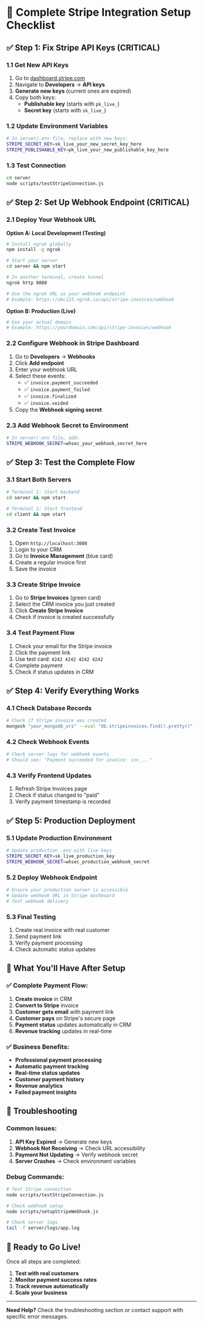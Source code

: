 # 🚀 Complete Stripe Integration Setup Checklist

## ✅ **Step 1: Fix Stripe API Keys (CRITICAL)**

### 1.1 Get New API Keys
1. Go to [dashboard.stripe.com](https://dashboard.stripe.com)
2. Navigate to **Developers** → **API keys**
3. **Generate new keys** (current ones are expired)
4. Copy both keys:
   - **Publishable key** (starts with `pk_live_`)
   - **Secret key** (starts with `sk_live_`)

### 1.2 Update Environment Variables
```bash
# In server/.env file, replace with new keys:
STRIPE_SECRET_KEY=sk_live_your_new_secret_key_here
STRIPE_PUBLISHABLE_KEY=pk_live_your_new_publishable_key_here
```

### 1.3 Test Connection
```bash
cd server
node scripts/testStripeConnection.js
```

## ✅ **Step 2: Set Up Webhook Endpoint (CRITICAL)**

### 2.1 Deploy Your Webhook URL
**Option A: Local Development (Testing)**
```bash
# Install ngrok globally
npm install -g ngrok

# Start your server
cd server && npm start

# In another terminal, create tunnel
ngrok http 8080

# Use the ngrok URL as your webhook endpoint
# Example: https://abc123.ngrok.io/api/stripe-invoices/webhook
```

**Option B: Production (Live)**
```bash
# Use your actual domain
# Example: https://yourdomain.com/api/stripe-invoices/webhook
```

### 2.2 Configure Webhook in Stripe Dashboard
1. Go to **Developers** → **Webhooks**
2. Click **Add endpoint**
3. Enter your webhook URL
4. Select these events:
   - ✅ `invoice.payment_succeeded`
   - ✅ `invoice.payment_failed`
   - ✅ `invoice.finalized`
   - ✅ `invoice.voided`
5. Copy the **Webhook signing secret**

### 2.3 Add Webhook Secret to Environment
```bash
# In server/.env file, add:
STRIPE_WEBHOOK_SECRET=whsec_your_webhook_secret_here
```

## ✅ **Step 3: Test the Complete Flow**

### 3.1 Start Both Servers
```bash
# Terminal 1: Start backend
cd server && npm start

# Terminal 2: Start frontend
cd client && npm start
```

### 3.2 Create Test Invoice
1. Open `http://localhost:3000`
2. Login to your CRM
3. Go to **Invoice Management** (blue card)
4. Create a regular invoice first
5. Save the invoice

### 3.3 Create Stripe Invoice
1. Go to **Stripe Invoices** (green card)
2. Select the CRM invoice you just created
3. Click **Create Stripe Invoice**
4. Check if invoice is created successfully

### 3.4 Test Payment Flow
1. Check your email for the Stripe invoice
2. Click the payment link
3. Use test card: `4242 4242 4242 4242`
4. Complete payment
5. Check if status updates in CRM

## ✅ **Step 4: Verify Everything Works**

### 4.1 Check Database Records
```bash
# Check if Stripe invoice was created
mongosh "your_mongodb_uri" --eval "db.stripeinvoices.find().pretty()"
```

### 4.2 Check Webhook Events
```bash
# Check server logs for webhook events
# Should see: "Payment succeeded for invoice: inv_..."
```

### 4.3 Verify Frontend Updates
1. Refresh Stripe Invoices page
2. Check if status changed to "paid"
3. Verify payment timestamp is recorded

## ✅ **Step 5: Production Deployment**

### 5.1 Update Production Environment
```bash
# Update production .env with live keys
STRIPE_SECRET_KEY=sk_live_production_key
STRIPE_WEBHOOK_SECRET=whsec_production_webhook_secret
```

### 5.2 Deploy Webhook Endpoint
```bash
# Ensure your production server is accessible
# Update webhook URL in Stripe dashboard
# Test webhook delivery
```

### 5.3 Final Testing
1. Create real invoice with real customer
2. Send payment link
3. Verify payment processing
4. Check automatic status updates

## 🎯 **What You'll Have After Setup**

### ✅ **Complete Payment Flow:**
1. **Create invoice** in CRM
2. **Convert to Stripe** invoice
3. **Customer gets email** with payment link
4. **Customer pays** on Stripe's secure page
5. **Payment status** updates automatically in CRM
6. **Revenue tracking** updates in real-time

### ✅ **Business Benefits:**
- **Professional payment processing**
- **Automatic payment tracking**
- **Real-time status updates**
- **Customer payment history**
- **Revenue analytics**
- **Failed payment insights**

## 🔧 **Troubleshooting**

### Common Issues:
1. **API Key Expired** → Generate new keys
2. **Webhook Not Receiving** → Check URL accessibility
3. **Payment Not Updating** → Verify webhook secret
4. **Server Crashes** → Check environment variables

### Debug Commands:
```bash
# Test Stripe connection
node scripts/testStripeConnection.js

# Check webhook setup
node scripts/setupStripeWebhook.js

# Check server logs
tail -f server/logs/app.log
```

## 🚀 **Ready to Go Live!**

Once all steps are completed:
1. **Test with real customers**
2. **Monitor payment success rates**
3. **Track revenue automatically**
4. **Scale your business**

---

**Need Help?** Check the troubleshooting section or contact support with specific error messages. 